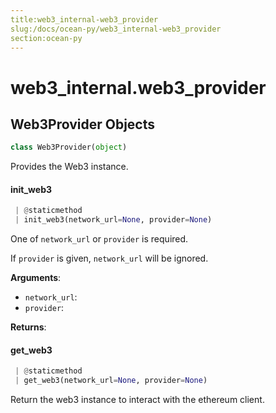 ```yaml
---
title:web3_internal-web3_provider
slug:/docs/ocean-py/web3_internal-web3_provider
section:ocean-py
---
```

<a name="web3_internal.web3_provider"></a>
# web3\_internal.web3\_provider

<a name="web3_internal.web3_provider.Web3Provider"></a>
## Web3Provider Objects

```python
class Web3Provider(object)
```

Provides the Web3 instance.

<a name="web3_internal.web3_provider.Web3Provider.init_web3"></a>
#### init\_web3

```python
 | @staticmethod
 | init_web3(network_url=None, provider=None)
```

One of `network_url` or `provider` is required.

If `provider` is given, `network_url` will be ignored.

**Arguments**:

- `network_url`: 
- `provider`: 

**Returns**:



<a name="web3_internal.web3_provider.Web3Provider.get_web3"></a>
#### get\_web3

```python
 | @staticmethod
 | get_web3(network_url=None, provider=None)
```

Return the web3 instance to interact with the ethereum client.

